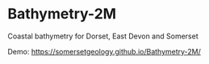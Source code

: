 # Bathymetry-2M
Coastal bathymetry for Dorset, East Devon and Somerset

Demo: https://somersetgeology.github.io/Bathymetry-2M/
